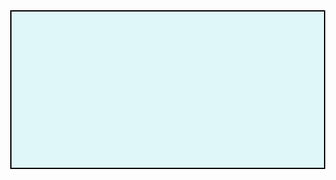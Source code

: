 <!DOCTYPE html>
<html lang="en">
<head>
  <meta charset="UTF-8">
  <meta name="viewport" content="width=device-width, initial-scale=1.0">
  <title>Parkour Game with Block Character</title>
  <style>
    body {
      margin: 0;
      overflow: hidden;
    }
    canvas {
      display: block;
      background-color: #e0f7fa; /* Light blue background for visibility */
      border: 2px solid black;
      margin: 0 auto;
    }
    .win-message {
      position: absolute;
      top: 50%;
      left: 50%;
      transform: translate(-50%, -50%);
      font-size: 50px;
      font-weight: bold;
      color: green;
      display: none;
    }
  </style>
</head>
<body>
  <canvas id="gameCanvas" width="800" height="400"></canvas>
  <div id="winMessage" class="win-message">You Win!</div>
  
  <script>
    const canvas = document.getElementById("gameCanvas");
    const ctx = canvas.getContext("2d");

    // Block character design
    let player = {
      x: 50,
      y: canvas.height - 100,
      width: 50,
      height: 50,
      dy: 0,
      gravity: 0.8,
      jumpPower: -20, // Negative value to jump upward
      isJumping: false,
      color: "#f39c12", // Character color
    };

    let obstacles = [];
    let gameSpeed = 4; // Increased speed
    let score = 0;
    const winScore = 20; // Win after 20 obstacles

    function createObstacle() {
      let height = Math.random() * 80 + 50;
      let obstacle = {
        x: canvas.width,
        y: canvas.height - height,
        width: 20,
        height: height,
        color: "red"
      };
      obstacles.push(obstacle);
    }

    function updateObstacles() {
      for (let i = 0; i < obstacles.length; i++) {
        obstacles[i].x -= gameSpeed;
        if (obstacles[i].x + obstacles[i].width < 0) {
          obstacles.splice(i, 1);
          i--;
          score++;
        }
      }
    }

    function drawPlayer() {
      // Draw block character with face
      ctx.fillStyle = player.color;
      ctx.fillRect(player.x, player.y, player.width, player.height);

      // Add eyes
      ctx.fillStyle = "#ffffff"; // White eyes
      ctx.fillRect(player.x + 10, player.y + 10, 10, 10); // Left eye
      ctx.fillRect(player.x + 30, player.y + 10, 10, 10); // Right eye

      // Add mouth
      ctx.fillStyle = "#000000"; // Black mouth
      ctx.fillRect(player.x + 20, player.y + 30, 10, 5); // Mouth
    }

    function drawObstacles() {
      for (let i = 0; i < obstacles.length; i++) {
        ctx.fillStyle = obstacles[i].color;
        ctx.fillRect(obstacles[i].x, obstacles[i].y, obstacles[i].width, obstacles[i].height);
      }
    }

    function updatePlayer() {
      if (player.isJumping) {
        player.dy += player.gravity;
        player.y += player.dy;
        if (player.y + player.height >= canvas.height) {
          player.y = canvas.height - player.height;
          player.isJumping = false;
          player.dy = 0;
        }
      }
    }

    function handleJump() {
      if (!player.isJumping) {
        player.isJumping = true;
        player.dy = player.jumpPower;
      }
    }

    function detectCollision() {
      for (let i = 0; i < obstacles.length; i++) {
        if (player.x < obstacles[i].x + obstacles[i].width &&
            player.x + player.width > obstacles[i].x &&
            player.y < obstacles[i].y + obstacles[i].height &&
            player.y + player.height > obstacles[i].y) {
          return true;
        }
      }
      return false;
    }

    function gameLoop() {
      ctx.clearRect(0, 0, canvas.width, canvas.height);

      drawPlayer();
      drawObstacles();
      updateObstacles();
      updatePlayer();

      if (detectCollision()) {
        alert(`Game Over! Your score: ${score}`);
        document.location.reload();
      }

      if (score >= winScore) {
        document.getElementById('winMessage').style.display = 'block';
        return;
      }

      requestAnimationFrame(gameLoop);
    }

    // Increase the interval between obstacles
    setInterval(createObstacle, 3000); // Obstacles appear every 3 seconds now

    window.addEventListener("keydown", (e) => {
      if (e.code === "Space" || e.code === "ArrowUp") {
        handleJump();
      }
    });

    gameLoop();
  </script>
</body>
</html>

